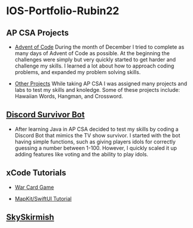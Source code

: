 # IOS-Portfolio-Rubin22

## AP CSA Projects
* [Advent of Code](https://github.com/haonnoah123/adventOfCode2021) During the month of December I tried to complete as many days of Advent of Code as possible. At the beginning the challenges were simply but very quickly started to get harder and challenge my skills. I learned a lot about how to approach coding problems, and expanded my problem solving skills. 

* [Other Projects](https://github.com/haonnoah123/AP-CSA-2021) While taking AP CSA I was assigned many projects and labs to test my skills and knoledge. Some of these projects include: Hawaiian Words, Hangman, and Crossword. 

## [Discord Survivor Bot](https://github.com/haonnoah123/discordSurvivorBot)
* After learning Java in AP CSA decided to test my skills by coding a Discord Bot that mimics the TV show survivor. I started with the bot having simple functions, such as giving players idols for correctly guessing a number between 1-100. However, I quickly scaled it up adding features like voting and the ability to play idols.

## xCode Tutorials
* [War Card Game](https://github.com/haonnoah123/warCardGame)

* [MapKit/SwiftUI Tutorial](https://github.com/haonnoah123/Apple-Map-Tutorial)

## [SkySkirmish](https://github.com/WillPeyer/SkySkirmish)



